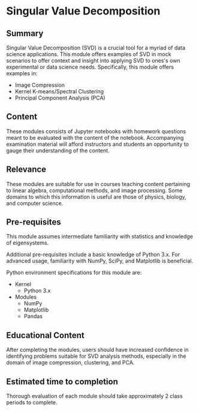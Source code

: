 # Singular Value Decomposition

## Summary
Singular Value Decomposition (SVD) is a crucial tool for a myriad of data science applications. This module offers examples of SVD in mock scenarios to offer context and insight into applying SVD to ones's own experimental or data science needs. Specifically, this module offers examples in:
* Image Compression
* Kernel K-means/Spectral Clustering
* Principal Component Analysis (PCA)

## Content
These modules consists of Jupyter notebooks with homework questions meant to be evaluated with the content of the notebook. Accompanying examination material will afford instructors and students an opportunity to gauge their understanding of the content.

## Relevance
These modules are suitable for use in courses teaching content pertaining to linear algebra, computational methods, and image processing. Some domains to which this information is useful are those of physics, biology, and computer science.

## Pre-requisites
This module assumes intermediate familiarity with statistics and knowledge of eigensystems.

Additional pre-requisites include a basic knowledge of Python 3.x. For advanced usage, familiarity with NumPy, SciPy, and Matplotlib is beneficial.

Python environment specifications for this module are:
* Kernel
  * Python 3.x
* Modules
  * NumPy
  * Matplotlib
  * Pandas

## Educational Content
After completing the modules, users should have increased confidence in identifying problems suitable for SVD analysis methods, especially in the domain of image compression, clustering, and PCA.

## Estimated time to completion
Thorough evaluation of each module should take approximately 2 class periods to complete.
